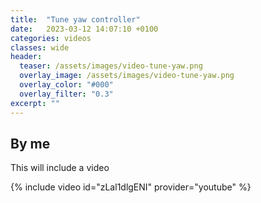 ```yaml
---
title:  "Tune yaw controller"
date:   2023-03-12 14:07:10 +0100
categories: videos
classes: wide
header:
  teaser: /assets/images/video-tune-yaw.png
  overlay_image: /assets/images/video-tune-yaw.png
  overlay_color: "#000"
  overlay_filter: "0.3"
excerpt: ""
---
```

## By me
This will include a video

{% include video id="zLal1dlgENI" provider="youtube" %}